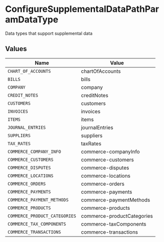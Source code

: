 # ConfigureSupplementalDataPathParamDataType

Data types that support supplemental data


## Values

| Name                          | Value                         |
| ----------------------------- | ----------------------------- |
| `CHART_OF_ACCOUNTS`           | chartOfAccounts               |
| `BILLS`                       | bills                         |
| `COMPANY`                     | company                       |
| `CREDIT_NOTES`                | creditNotes                   |
| `CUSTOMERS`                   | customers                     |
| `INVOICES`                    | invoices                      |
| `ITEMS`                       | items                         |
| `JOURNAL_ENTRIES`             | journalEntries                |
| `SUPPLIERS`                   | suppliers                     |
| `TAX_RATES`                   | taxRates                      |
| `COMMERCE_COMPANY_INFO`       | commerce-companyInfo          |
| `COMMERCE_CUSTOMERS`          | commerce-customers            |
| `COMMERCE_DISPUTES`           | commerce-disputes             |
| `COMMERCE_LOCATIONS`          | commerce-locations            |
| `COMMERCE_ORDERS`             | commerce-orders               |
| `COMMERCE_PAYMENTS`           | commerce-payments             |
| `COMMERCE_PAYMENT_METHODS`    | commerce-paymentMethods       |
| `COMMERCE_PRODUCTS`           | commerce-products             |
| `COMMERCE_PRODUCT_CATEGORIES` | commerce-productCategories    |
| `COMMERCE_TAX_COMPONENTS`     | commerce-taxComponents        |
| `COMMERCE_TRANSACTIONS`       | commerce-transactions         |